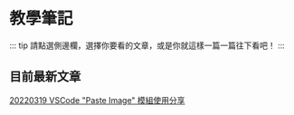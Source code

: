 # 教學筆記

::: tip
請點選側邊欄，選擇你要看的文章，或是你就這樣一篇一篇往下看吧！
:::

## 目前最新文章

[20220319 VSCode "Paste Image" 模組使用分享](/edu-note/20220319-vscode-plugin-setting.md)
